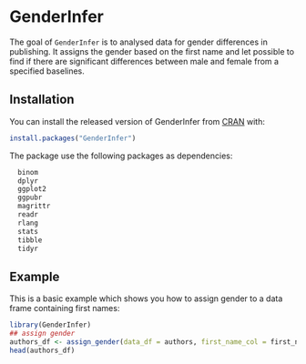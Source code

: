 # GenderInfer


The goal of `GenderInfer` is to analysed data for gender differences in publishing.
It assigns the gender based on the first name and let possible to find if 
there are significant differences between male and female from a specified baselines.

## Installation

You can install the released version of GenderInfer from [CRAN](https://CRAN.R-project.org) with:

``` r
install.packages("GenderInfer")
```

The package use the following packages as dependencies:
``` r
  binom
  dplyr
  ggplot2
  ggpubr
  magrittr
  readr
  rlang
  stats
  tibble
  tidyr
```
  
## Example

This is a basic example which shows you how to assign gender to a data frame containing first names:

``` r
library(GenderInfer)
## assign gender
authors_df <- assign_gender(data_df = authors, first_name_col = first_name)
head(authors_df)
```

